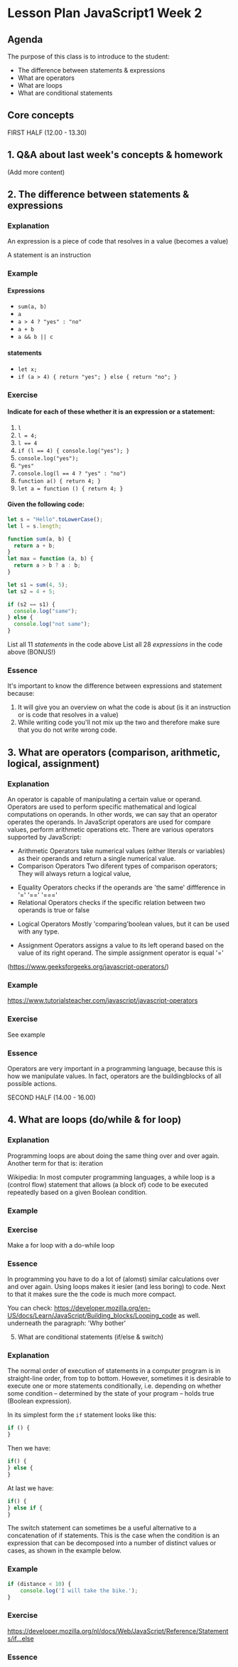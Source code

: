 # Lesson Plan JavaScript1 Week 2

## Agenda

The purpose of this class is to introduce to the student:

- The difference between statements & expressions
- What are operators
- What are loops
- What are conditional statements

## Core concepts

FIRST HALF (12.00 - 13.30)

## 1. Q&A about last week's concepts & homework
(Add more content)

## 2. The difference between statements & expressions
### Explanation
An expression is a piece of code that resolves in a value (becomes a value) 

A statement is an instruction
### Example

#### Expressions
* `sum(a, b)`
* `a`
* `a > 4 ? "yes" : "no"`
* `a + b`
* `a && b || c`

#### statements
* `let x;` 
* `if (a > 4) { return "yes"; } else { return "no"; }`
### Exercise

#### Indicate for each of these whether it is an expression or a statement:

1. `l`
2. `l = 4;`
3. `l == 4`
4. `if (l == 4) { console.log("yes"); }`
5. `console.log("yes");`
6. `"yes"`
7. `console.log(l == 4 ? "yes" : "no")`
8. `function a() { return 4; }`
9. `let a = function () { return 4; }`

#### Given the following code:

```js
let s = "Hello".toLowerCase();
let l = s.length;

function sum(a, b) {
  return a + b;
}
let max = function (a, b) {
  return a > b ? a : b;
}

let s1 = sum(4, 5);
let s2 = 4 + 5;

if (s2 == s1) {
  console.log("same");
} else {
  console.log("not same");
}
```

List all 11 *statements* in the code above
List all 28 *expressions* in the code above (BONUS!)

### Essence
It's important to know the difference between expressions and statement because:
  1. It will give you an overview on what the code is about (is it an instruction or is code that resolves in a value)
  2. While writing code you'll not mix up the two and therefore make sure that you do not write wrong code. 


## 3. What are operators (comparison, arithmetic, logical, assignment)
### Explanation
An operator is capable of manipulating a certain value or operand. Operators are used to perform specific mathematical and logical computations on operands. In other words, we can say that an operator operates the operands. In JavaScript operators are used for compare values, perform arithmetic operations etc. There are various operators supported by JavaScript:

* Arithmetic Operators
  take numerical values (either literals or variables) as their operands and return a single numerical value.  
* Comparison Operators
 Two diferent types of comparison operators; They will always return a logical value,
- Equality Operators
  checks if the operands are 'the same' 
  diffference in '=' '==' '==='
- Relational Operators
 checks if the specific relation between two operands is true or false

* Logical Operators
 Mostly 'comparing'boolean values, but it can be used with any type.
 
* Assignment Operators
assigns a value to its left operand based on the value of its right operand. The simple assignment operator is equal '='

(https://www.geeksforgeeks.org/javascript-operators/)
### Example
https://www.tutorialsteacher.com/javascript/javascript-operators
### Exercise
See example
### Essence
Operators are very important in a programming language, because this is how we manipulate values. 
In fact, operators are the buildingblocks of all possible actions.



SECOND HALF (14.00 - 16.00)

## 4. What are loops (do/while & for loop)
### Explanation
Programming loops are about doing the same thing over and over again. Another term for that is: iteration 

Wikipedia: In most computer programming languages, a while loop is a (control flow) statement that allows (a block of) code to be executed repeatedly based on a given Boolean condition.

### Example
### Exercise
Make a for loop with a do-while loop
### Essence
In programming you have to do a lot of (alomst) similar calculations over and over again. Using loops makes it iesier (and less boring) to code. Next to that it makes sure the the code is much more compact.

You can check: https://developer.mozilla.org/en-US/docs/Learn/JavaScript/Building_blocks/Looping_code as well. underneath the paragraph: 'Why bother'

5. What are conditional statements (if/else & switch)
### Explanation
The normal order of execution of statements in a computer program is in straight-line order, from top to bottom. However, sometimes it is desirable to execute one or more statements conditionally, i.e. depending on whether some condition – determined by the state of your program – holds true (Boolean expression).

In its simplest form the `if` statement looks like this:

```js
if () {
}
```

Then we have: 
```js
if() {
} else {
}
```
At last we have:
```js
if() {
} else if {
}
```

The switch statement can sometimes be a useful alternative to a concatenation of if statements. This is the case when the condition is an expression that can be decomposed into a number of distinct values or cases, as shown in the example below.

### Example
```js
if (distance < 10) {
    console.log('I will take the bike.');
}
```


### Exercise
https://developer.mozilla.org/nl/docs/Web/JavaScript/Reference/Statements/if...else


### Essence

